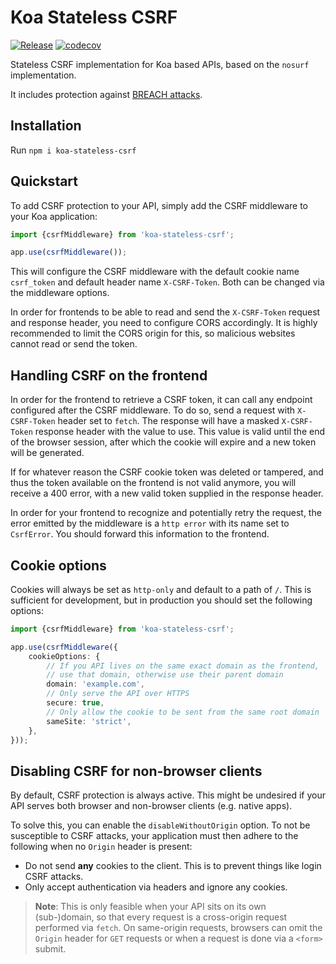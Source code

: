 # Koa Stateless CSRF

[![Release](https://github.com/DASPRiD/koa-stateless-csrf/actions/workflows/release.yml/badge.svg)](https://github.com/DASPRiD/koa-stateless-csrf/actions/workflows/release.yml)
[![codecov](https://codecov.io/gh/DASPRiD/koa-stateless-csrf/branch/main/graph/badge.svg?token=GBvU1lZb3Q)](https://codecov.io/gh/DASPRiD/koa-stateless-csrf)

Stateless CSRF implementation for Koa based APIs, based on the `nosurf` implementation.

It includes protection against [BREACH attacks](https://breachattack.com/).

## Installation

Run `npm i koa-stateless-csrf`

## Quickstart

To add CSRF protection to your API, simply add the CSRF middleware to your Koa application:

```typescript
import {csrfMiddleware} from 'koa-stateless-csrf';

app.use(csrfMiddleware());
```

This will configure the CSRF middleware with the default cookie name `csrf_token` and default header name
`X-CSRF-Token`. Both can be changed via the middleware options.

In order for frontends to be able to read and send the `X-CSRF-Token` request and response header, you need to configure
CORS accordingly. It is highly recommended to limit the CORS origin for this, so malicious websites cannot read or send
the token.

## Handling CSRF on the frontend

In order for the frontend to retrieve a CSRF token, it can call any endpoint configured after the CSRF middleware. To do
so, send a request with `X-CSRF-Token` header set to `fetch`. The response will have a masked `X-CSRF-Token` response
header with the value to use. This value is valid until the end of the browser session, after which the cookie will
expire and a new token will be generated.

If for whatever reason the CSRF cookie token was deleted or tampered, and thus the token available on the frontend is
not valid anymore, you will receive a 400 error, with a new valid token supplied in the response header.

In order for your frontend to recognize and potentially retry the request, the error emitted by the middleware is a
`http error` with its name set to `CsrfError`. You should forward this information to the frontend.

## Cookie options

Cookies will always be set as `http-only` and default to a path of `/`. This is sufficient for development, but in
production you should set the following options:

```typescript
import {csrfMiddleware} from 'koa-stateless-csrf';

app.use(csrfMiddleware({
    cookieOptions: {
        // If you API lives on the same exact domain as the frontend,
        // use that domain, otherwise use their parent domain
        domain: 'example.com',
        // Only serve the API over HTTPS
        secure: true,
        // Only allow the cookie to be sent from the same root domain
        sameSite: 'strict',
    },
}));
```

## Disabling CSRF for non-browser clients

By default, CSRF protection is always active. This might be undesired if your API serves both browser and non-browser
clients (e.g. native apps).

To solve this, you can enable the `disableWithoutOrigin` option. To not be susceptible to CSRF attacks, your application
must then adhere to the following when no `Origin` header is present:

- Do not send **any** cookies to the client. This is to prevent things like login CSRF attacks.
- Only accept authentication via headers and ignore any cookies.

> **Note**: This is only feasible when your API sits on its own (sub-)domain, so that every request is a cross-origin 
> request performed via `fetch`. On same-origin requests, browsers can omit the `Origin` header for `GET` requests or
> when a request is done via a `<form>` submit.
